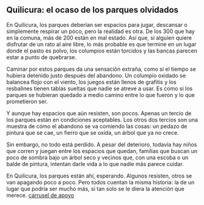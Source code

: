 ## Quilicura: el ocaso de los parques olvidados
En Quilicura, los parques deberían ser espacios para jugar, descansar o simplemente respirar un poco, pero la realidad es otra. De los 300 que hay en la comuna, más de 200 están en mal estado. Así que, si alguien quiere disfrutar de un rato al aire libre, lo más probable es que termine en un lugar donde el pasto es polvo, los columpios están torcidos y las bancas parecen estar a punto de quebrarse.

Caminar por estos parques da una sensación extraña, como si el tiempo se hubiera detenido justo después del abandono. Un columpio oxidado se balancea flojo con el viento, los juegos están llenos de grafitis y los resbalines tienen tablas sueltas que nadie se atreve a usar. Es como si los parques se hubieran quedado a medio camino entre lo que fueron y lo que prometieron ser.

Y aunque hay espacios que aún resisten, son pocos. Apenas un tercio de los parques están en condiciones aceptables. Los otros dos tercios son una muestra de cómo el abandono se va comiendo las cosas: un pedazo de pintura que se cae, un fierro que se oxida, un árbol que ya no crece.

Sin embargo, no todo está perdido. A pesar del deterioro, todavía hay niños que corren y juegan entre los espacios que quedan, familias que buscan un poco de sombra bajo un árbol seco y vecinos que, con una escoba o un balde de pintura, intentan darle vida a lo que nadie más parece cuidar.

En Quilicura, los parques están ahí, esperando. Algunos resisten, otros se van apagando poco a poco. Pero todos cuentan la misma historia: la de un lugar que podría ser mucho más, si tan solo se le diera la atención que merece.
[carrusel  de apoyo](https://www.canva.com/design/DAGWoIPY64Q/ZkdLpNJEUWnaMvzsLsFk0Q/edit?utm_content=DAGWoIPY64Q&utm_campaign=designshare&utm_medium=link2&utm_source=sharebutton) 

